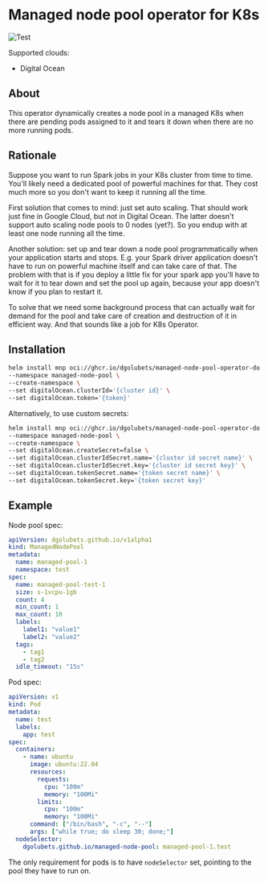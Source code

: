 # Managed node pool operator for K8s

![Test](https://github.com/DGolubets/k8s-managed-node-pool/actions/workflows/test.yaml/badge.svg)

Supported clouds:

- Digital Ocean

## About

This operator dynamically creates a node pool in a managed K8s when there are pending pods assigned to it and tears it down when there are no more running pods.

## Rationale

Suppose you want to run Spark jobs in your K8s cluster from time to time.
You'll likely need a dedicated pool of powerful machines for that.
They cost much more so you don't want to keep it running all the time.

First solution that comes to mind: just set auto scaling.
That should work just fine in Google Cloud, but not in Digital Ocean.
The latter doesn't support auto scaling node pools to 0 nodes (yet?).
So you endup with at least one node running all the time.

Another solution: set up and tear down a node pool programmatically when your application starts and stops.
E.g. your Spark driver application doesn't have to run on powerful machine itself and can take care of that.
The problem with that is if you deploy a little fix for your spark app you'll have to wait for it to tear down and set the pool up again, because your app doesn't know if you plan to restart it.

To solve that we need some background process that can actually wait for demand for the pool and take care of creation and destruction of it in efficient way.
And that sounds like a job for K8s Operator.

## Installation

```bash
helm install mnp oci://ghcr.io/dgolubets/managed-node-pool-operator-do \
--namespace managed-node-pool \
--create-namespace \
--set digitalOcean.clusterId='{cluster id}' \
--set digitalOcean.token='{token}'
```

Alternatively, to use custom secrets:

```bash
helm install mnp oci://ghcr.io/dgolubets/managed-node-pool-operator-do \
--namespace managed-node-pool \
--create-namespace \
--set digitalOcean.createSecret=false \
--set digitalOcean.clusterIdSecret.name='{cluster id secret name}' \
--set digitalOcean.clusterIdSecret.key='{cluster id secret key}' \
--set digitalOcean.tokenSecret.name='{token secret name}' \
--set digitalOcean.tokenSecret.key='{token secret key}'
```

## Example

Node pool spec:

```yaml
apiVersion: dgolubets.github.io/v1alpha1
kind: ManagedNodePool
metadata:
  name: managed-pool-1
  namespace: test
spec:
  name: managed-pool-test-1
  size: s-1vcpu-1gb
  count: 4
  min_count: 1
  max_count: 10
  labels:
    label1: "value1"
    label2: "value2"
  tags:
    - tag1
    - tag2
  idle_timeout: "15s"
```

Pod spec:

```yaml
apiVersion: v1
kind: Pod
metadata:
  name: test
  labels:
    app: test
spec:
  containers:
    - name: ubuntu
      image: ubuntu:22.04
      resources:
        requests:
          cpu: "100m"
          memory: "100Mi"
        limits:
          cpu: "100m"
          memory: "100Mi"
      command: ["/bin/bash", "-c", "--"]
      args: ["while true; do sleep 30; done;"]
  nodeSelector:
    dgolubets.github.io/managed-node-pool: managed-pool-1.test
```

The only requirement for pods is to have `nodeSelector` set, pointing to the pool they have to run on.
